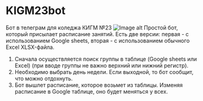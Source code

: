 # KIGM23bot
Бот в телеграм для коледжа КИГМ №23
![Image alt](https://github.com/BUR1358/kigm23bot/blob/main/kigm23bot.png)
Простой бот, который присылает расписание занятий.
Есть две версии: первая - с использованием Google sheets, вторая - с использованием обычного Excel XLSX-файла.

1) Сначала осуществляется поиск группы в таблице (Google sheets или Excel) (при вводе группы не важно верхний или нижний регистр).
2) Необходимо выбрать день недели. Если выходной, то бот сообщит, что можно отдохнуть.
3) Бот вышлет расписание, которое возьмет из таблицы. Изменяя расписание в Google таблице, оно будет меняться у всех.
